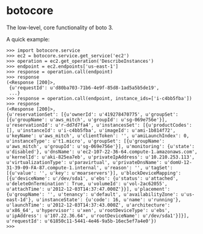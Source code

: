 botocore
========

The low-level, core functionality of boto 3.

A quick example:

    >>> import botocore.service
    >>> ec2 = botocore.service.get_service('ec2')
    >>> operation = ec2.get_operation('DescribeInstances')
    >>> endpoint = ec2.endpoints['us-east-1']
    >>> response = operation.call(endpoint)
    >>> response
    (<Response [200]>,
     {u'requestId': u'd80ba703-71b6-4e9f-85d8-1ad5a5b5de19',
     ...}
    >>> response = operation.call(endpoint, instance_ids=['i-c4bb5fba'])
    >>> response
    (<Response [200]>,
    {u'reservationSet': [{u'ownerId': u'419278470775', u'groupSet': [{u'groupName': u'aws_mitch', u'groupId': u'sg-069e756e'}], u'reservationId': u'r-dd7d7fa4', u'instancesSet': [{u'productCodes': [], u'instanceId': u'i-c4bb5fba', u'imageId': u'ami-1b814f72', u'keyName': u'aws_mitch', u'clientToken': '', u'amiLaunchIndex': 0, u'instanceType': u't1.micro', u'groupSet': [{u'groupName': u'aws_mitch', u'groupId': u'sg-069e756e'}], u'monitoring': {u'state': u'disabled'}, u'dnsName': u'ec2-107-22-36-64.compute-1.amazonaws.com', u'kernelId': u'aki-825ea7eb', u'privateIpAddress': u'10.210.253.113', u'virtualizationType': u'paravirtual', u'privateDnsName': u'domU-12-31-39-09-FA-87.compute-1.internal', u'reason': '', u'tagSet': [{u'value': '', u'key': u'moarservers'}], u'blockDeviceMapping': [{u'deviceName': u'/dev/sda1', u'ebs': {u'status': u'attached', u'deleteOnTermination': True, u'volumeId': u'vol-2ac62055', u'attachTime': u'2012-12-03T14:37:47.000Z'}}], u'placement': {u'groupName': '', u'tenancy': u'default', u'availabilityZone': u'us-east-1d'}, u'instanceState': {u'code': 16, u'name': u'running'}, u'launchTime': u'2012-12-03T14:37:43.000Z', u'architecture': u'x86_64', u'hypervisor': u'xen', u'rootDeviceType': u'ebs', u'ipAddress': u'107.22.36.64', u'rootDeviceName': u'/dev/sda1'}]}], u'requestId': u'61850c11-5441-4e46-9a5b-16ec5ef7a4e0'})
    >>>